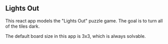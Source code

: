 ## Lights Out

This react app models the "Lights Out" puzzle game. The goal is to turn all of the tiles dark.

The default board size in this app is 3x3, which is always solvable.
